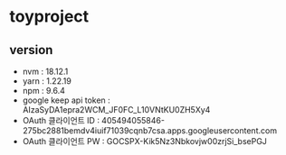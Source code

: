 # toyproject

## version

- nvm : 18.12.1
- yarn : 1.22.19
- npm : 9.6.4
- google keep api token : AIzaSyDA1epra2WCM_JF0FC_L10VNtKU0ZH5Xy4
- OAuth 클라이언트 ID : 405494055846-275bc2881bemdv4iuif71039cqnb7csa.apps.googleusercontent.com
- OAuth 클라이언트 PW : 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
